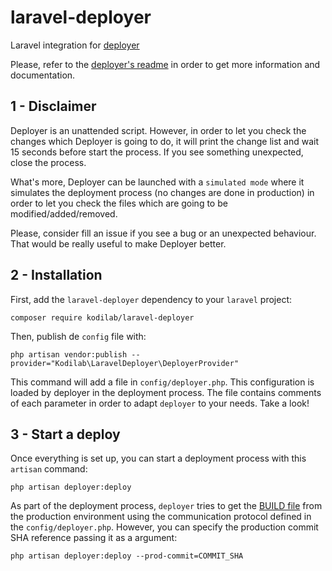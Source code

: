 # laravel-deployer
Laravel integration for [deployer](https://github.com/jurios/deployer)

Please, refer to the [deployer's readme](https://github.com/jurios/deployer) in order to
get more information and documentation.

## 1 - Disclaimer
Deployer is an unattended script. However, in order to let you check the changes which Deployer is going to do, it will
print the change list and wait 15 seconds before start the process. If you see something unexpected, close the process.

What's more, Deployer can be launched with a `simulated mode` where it simulates the deployment process (no changes are 
done in production) in order to let you check the files which are going to be modified/added/removed.

Please, consider fill an issue if you see a bug or an unexpected behaviour. That would be really useful
to make Deployer better.


## 2 - Installation
First, add the `laravel-deployer` dependency to your `laravel` project:

```
composer require kodilab/laravel-deployer
```

Then, publish de `config` file with:

```
php artisan vendor:publish --provider="Kodilab\LaravelDeployer\DeployerProvider"
```

This command will add a file in `config/deployer.php`. This configuration is loaded by deployer
in the deployment process. The file contains comments of each parameter in order to adapt `deployer` to your needs. 
Take a look!

## 3 - Start a deploy
Once everything is set up, you can start a deployment process with this `artisan` command:

```
php artisan deployer:deploy
```

As part of the deployment process, `deployer` tries to get the 
[BUILD file](https://github.com/jurios/deployer#21---build-file) from the production environment
using the communication protocol defined in the `config/deployer.php`. However, you can specify
the production commit SHA reference passing it as a argument:

```
php artisan deployer:deploy --prod-commit=COMMIT_SHA
```
 
